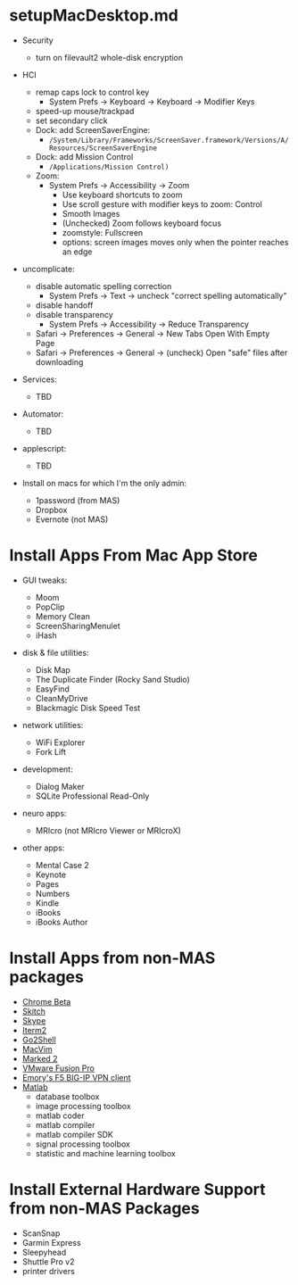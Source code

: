setupMacDesktop.md
====================

- Security
   - turn on filevault2 whole-disk encryption

- HCI
   - remap caps lock to control key
      - System Prefs -> Keyboard -> Keyboard -> Modifier Keys
   - speed-up mouse/trackpad
   - set secondary click
   - Dock: add ScreenSaverEngine:
     - `/System/Library/Frameworks/ScreenSaver.framework/Versions/A/Resources/ScreenSaverEngine`
   - Dock: add Mission Control 
      - `/Applications/Mission Control)`
   - Zoom:
      - System Prefs -> Accessibility -> Zoom
         - Use keyboard shortcuts to zoom
         - Use scroll gesture with modifier keys to zoom: Control
         - Smooth Images
         - (Unchecked) Zoom follows keyboard focus
         - zoomstyle: Fullscreen
         - options: screen images moves only when the pointer reaches an edge

- uncomplicate:
   - disable automatic spelling correction
      - System Prefs -> Text -> uncheck "correct spelling automatically"
   - disable handoff
   - disable transparency
      - System Prefs -> Accessibility -> Reduce Transparency
   - Safari -> Preferences -> General -> New Tabs Open With Empty Page
   - Safari -> Preferences -> General -> (uncheck) Open "safe" files after downloading

- Services:
   - TBD

- Automator:
   - TBD

- applescript:
   - TBD

- Install on macs for which I'm the only admin:
   - 1password (from MAS)
   - Dropbox
   - Evernote (not MAS)


Install Apps From Mac App Store
===========================

- GUI tweaks:
   - Moom
   - PopClip
   - Memory Clean
   - ScreenSharingMenulet
   - iHash

- disk & file utilities:
   - Disk Map
   - The Duplicate Finder (Rocky Sand Studio)
   - EasyFind
   - CleanMyDrive
   - Blackmagic Disk Speed Test

- network utilities:
   - WiFi Explorer
   - Fork Lift

- development:
   - Dialog Maker
   - SQLite Professional Read-Only

- neuro apps:
   - MRIcro (not MRIcro Viewer or MRIcroX)

- other apps:
   - Mental Case 2
   - Keynote
   - Pages
   - Numbers
   - Kindle
   - iBooks
   - iBooks Author


Install Apps from non-MAS packages
=======================
- [Chrome Beta](https://www.google.com/chrome/browser/beta.html)
- [Skitch](https://evernote.com/skitch/)
- [Skype](http://www.skype.com/en/download-skype/skype-for-computer/)
- [Iterm2](http://iterm2.com)
- [Go2Shell](http://zipzapmac.com/Go2Shell)
- [MacVim](https://github.com/macvim-dev/macvim/releases)
- [Marked 2](http://marked2app.com/)
- [VMware Fusion Pro](http://www.vmware.com/products/fusion/fusion-evaluation.html)
- [Emory's F5 BIG-IP VPN client](http://it.emory.edu/vpntools/)
- [Matlab](http://www.mathworks.com/)
   - database toolbox
   - image processing toolbox
   - matlab coder
   - matlab compiler
   - matlab compiler SDK
   - signal processing toolbox
   - statistic and machine learning toolbox


Install External Hardware Support from non-MAS Packages
========================================================
- ScanSnap
- Garmin Express
- Sleepyhead
- Shuttle Pro v2
- printer drivers
